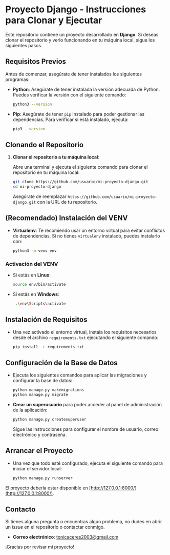 
# Proyecto Django - Instrucciones para Clonar y Ejecutar

Este repositorio contiene un proyecto desarrollado en **Django**. Si deseas clonar el repositorio y verlo funcionando en tu máquina local, sigue los siguientes pasos.

## Requisitos Previos

Antes de comenzar, asegúrate de tener instalados los siguientes programas:

- **Python**: Asegúrate de tener instalada la versión adecuada de Python. Puedes verificar la versión con el siguiente comando:
  ```bash
  python3 --version
  ```

- **Pip**: Asegúrate de tener `pip` instalado para poder gestionar las dependencias. Para verificar si está instalado, ejecuta:
  ```bash
  pip3 --version
  ```

## Clonando el Repositorio

1. **Clonar el repositorio a tu máquina local**:

   Abre una terminal y ejecuta el siguiente comando para clonar el repositorio en tu máquina local:

   ```bash
   git clone https://github.com/usuario/mi-proyecto-django.git
   cd mi-proyecto-django
   ```
   Asegúrate de reemplazar `https://github.com/usuario/mi-proyecto-django.git` con la URL de tu repositorio.

## (Recomendado) Instalación del VENV

- **Virtualenv**: Te recomiendo usar un entorno virtual para evitar conflictos de dependencias. Si no tienes `virtualenv` instalado, puedes instalarlo con:

  ```bash
  python3 -m venv env
  ```

### Activación del VENV

- Si estás en **Linux**:

  ```bash
  source env/bin/activate
  ```

- Si estás en **Windows**:

  ```bash
   .\env\Scripts\activate
  ```

## Instalación de Requisitos

- Una vez activado el entorno virtual, instala los requisitos necesarios desde el archivo `requirements.txt` ejecutando el siguiente comando:

  ```bash
  pip install -r requirements.txt
  ```

## Configuración de la Base de Datos

- Ejecuta los siguientes comandos para aplicar las migraciones y configurar la base de datos:

  ```bash
  python manage.py makemigrations
  python manage.py migrate
  ```

- **Crear un superusuario** para poder acceder al panel de administración de la aplicación:

  ```bash
  python manage.py createsuperuser
  ```

  Sigue las instrucciones para configurar el nombre de usuario, correo electrónico y contraseña.

## Arrancar el Proyecto

- Una vez que todo esté configurado, ejecuta el siguiente comando para iniciar el servidor local:

  ```bash
  python manage.py runserver
  ```

El proyecto debería estar disponible en [http://127.0.0.1:8000/](http://127.0.0.1:8000/).

## Contacto

Si tienes alguna pregunta o encuentras algún problema, no dudes en abrir un _issue_ en el repositorio o contactar conmigo.

- **Correo electrónico**: [tonicaceres2003@gmail.com](mailto:tonicaceres2003@gmail.com)

¡Gracias por revisar mi proyecto!
